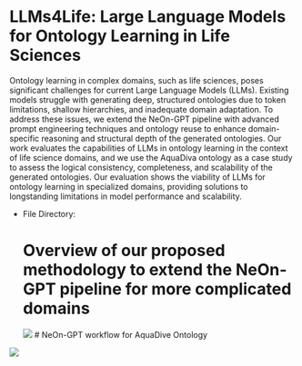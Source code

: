 # LLMs4Life: Large Language Models for Ontology Learning in Life Sciences
Ontology learning in complex domains, such as life sciences, poses significant challenges for current Large Language Models (LLMs). Existing models struggle with generating deep, structured ontologies due to token limitations, shallow hierarchies, and inadequate domain adaptation. To address these issues, we extend the NeOn-GPT pipeline with advanced prompt engineering techniques and ontology reuse to enhance domain-specific reasoning and structural depth of the generated ontologies. Our work evaluates the capabilities of LLMs in ontology learning in the context of life science domains, and we use the AquaDiva ontology as a case study to assess the logical consistency, completeness, and scalability of the generated ontologies. Our evaluation shows the viability of LLMs for ontology learning in specialized domains, providing solutions to longstanding limitations in model performance and scalability.

- File Directory:

  # Overview of our proposed methodology to extend the NeOn-GPT pipeline for more complicated domains
  <img src="https://i.ibb.co/3MTrs6c/methodology-1.png" />
  # NeOn-GPT workflow for AquaDive Ontology

<a href="https://i.ibb.co/ZY4ZwmN/Neon-GPTNadeen-Fathallah-pptx-2.png" />
<img src="https://i.ibb.co/ZY4ZwmN/Neon-GPTNadeen-Fathallah-pptx-2.png" />
